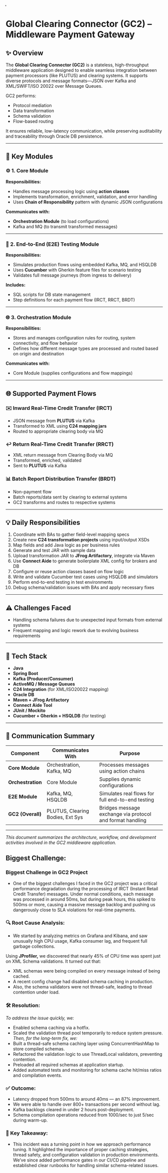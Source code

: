 ̥

# Global Clearing Connector (GC2) – Middleware Payment Gateway

## ✨ Overview

The **Global Clearing Connector (GC2)** is a stateless, high-throughput middleware application designed to enable
seamless integration between payment processors (like PLUTUS) and clearing systems. It supports diverse protocols and
message formats—JSON over Kafka and XML/SWIFT/ISO 20022 over Message Queues.

GC2 performs:

- Protocol mediation
- Data transformation
- Schema validation
- Flow-based routing

It ensures reliable, low-latency communication, while preserving auditability and traceability through Oracle DB
persistence.

---

## 🔹 Key Modules

### ⚙️ 1. Core Module

**Responsibilities:**

- Handles message processing logic using **action classes**
- Implements transformation, enrichment, validation, and error handling
- Uses **Chain of Responsibility** pattern with dynamic JSON configurations

**Communicates with:**

- **Orchestration Module** (to load configurations)
- Kafka and MQ (to transmit transformed messages)

---

### 📝 2. End-to-End (E2E) Testing Module

**Responsibilities:**

- Simulates production flows using embedded Kafka, MQ, and HSQLDB
- Uses **Cucumber** with Gherkin feature files for scenario testing
- Validates full message journeys (from ingress to delivery)

**Includes:**

- SQL scripts for DB state management
- Step definitions for each payment flow (IRCT, RRCT, BRDT)

---

### 🌐 3. Orchestration Module

**Responsibilities:**

- Stores and manages configuration rules for routing, system connectivity, and flow behavior
- Defines how different message types are processed and routed based on origin and destination

**Communicates with:**

- Core Module (supplies configurations and flow mappings)

---

## 🌐 Supported Payment Flows

### ✉️ Inward Real-Time Credit Transfer (IRCT)

- JSON message from **PLUTUS** via Kafka
- Transformed to XML using **C24 mapping jars**
- Routed to appropriate clearing body via MQ

### ↩️ Return Real-Time Credit Transfer (RRCT)

- XML return message from Clearing Body via MQ
- Transformed, enriched, validated
- Sent to **PLUTUS** via Kafka

### 📊 Batch Report Distribution Transfer (BRDT)

- Non-payment flow
- Batch reports/data sent by clearing to external systems
- GC2 transforms and routes to respective systems

---

## 💡 Daily Responsibilities

1. Coordinate with BAs to gather field-level mapping specs
2. Create new **C24 transformation projects** using input/output XSDs
3. Map fields and add Java logic as per business rules
4. Generate and test JAR with sample data
5. Upload transformation JAR to **JFrog Artifactory**, integrate via Maven
6. Use **Connect Aide** to generate boilerplate XML config for brokers and DB
7. Configure or reuse action classes based on flow logic
8. Write and validate Cucumber test cases using HSQLDB and simulators
9. Perform end-to-end testing in test environments
10. Debug schema/validation issues with BAs and apply necessary fixes

---

## ⚠️ Challenges Faced

- Handling schema failures due to unexpected input formats from external systems
- Frequent mapping and logic rework due to evolving business requirements

---

## 🔧 Tech Stack

- **Java**
- **Spring Boot**
- **Kafka (Producer/Consumer)**
- **ActiveMQ / Message Queues**
- **C24 Integration** (for XML/ISO20022 mapping)
- **Oracle DB**
- **Maven + JFrog Artifactory**
- **Connect Aide Tool**
- **JUnit / Mockito**
- **Cucumber + Gherkin + HSQLDB** (for testing)

---

## 📆 Communication Summary

| Component         | Communicates With                | Purpose                                                   |
|-------------------|----------------------------------|-----------------------------------------------------------|
| **Core Module**   | Orchestration, Kafka, MQ         | Processes messages using action chains                    |
| **Orchestration** | Core Module                      | Supplies dynamic configurations                           |
| **E2E Module**    | Kafka, MQ, HSQLDB                | Simulates real flows for full end-to-end testing          |
| **GC2 (Overall)** | PLUTUS, Clearing Bodies, Ext Sys | Bridges message exchange via protocol and format handling |

---

*This document summarizes the architecture, workflow, and development activities involved in the GC2 middleware
application.*

## Biggest Challenge:

### Biggest Challenge in GC2 Project

- One of the biggest challenges I faced in the GC2 project was a critical performance degradation during the processing
  of
  IRCT (Instant Retail Credit Transfer) messages. Under normal conditions, each message was processed in around 50ms,
  but
  during peak hours, this spiked to 500ms or more, causing a massive message backlog and pushing us dangerously close to
  SLA violations for real-time payments.

### 🔍 Root Cause Analysis:

- We started by analyzing metrics on Grafana and Kibana, and saw unusually high CPU usage, Kafka consumer lag, and
  frequent full garbage collections.

Using **JProfiler,** we discovered that nearly 45% of CPU time was spent just on XML Schema validations.
It turned out that:

- XML schemas were being compiled on every message instead of being cached.
- A recent config change had disabled schema caching in production.
- Also, the schema validators were not thread-safe, leading to thread contention under load.

### 🛠️ Resolution:

*To address the issue quickly, we:*

- Enabled schema caching via a hotfix.
- Scaled the validation thread pool temporarily to reduce system pressure.
  *Then, for the long-term fix, we:*
- Built a thread-safe schema caching layer using ConcurrentHashMap to store compiled schemas.
- Refactored the validation logic to use ThreadLocal validators, preventing contention.
- Preloaded all required schemas at application startup.
- Added automated tests and monitoring for schema cache hit/miss ratios and compilation events.

### ✅ Outcome:

- Latency dropped from 500ms to around 40ms — an 87% improvement.
- We were able to handle over 800+ transactions per second without lag.
- Kafka backlogs cleared in under 2 hours post-deployment.
- Schema compilation operations reduced from 1000/sec to just 5/sec during warm-up.

### 📌 Key Takeaway:

- This incident was a turning point in how we approach performance tuning. It highlighted the importance of proper
  caching
  strategies, thread safety, and configuration validation in production environments. We’ve since added performance
  gates
  in our CI/CD pipeline and established clear runbooks for handling similar schema-related issues.
